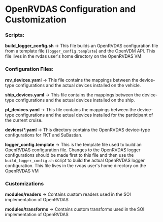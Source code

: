 # OpenRVDAS Configuration and Customization

### Scripts:
**build_logger_config.sh** -> This file builds an OpenRVDAS configuration file from a template file (`logger_config.template`) and the OpenVDM API.  This file lives in the rvdas user's home directory on the OpenRVDAS VM

### Configuration Files:
**rov_devices.yaml** -> This file contains the mappings between the device-type configurations and the actual devices installed on the vehicle.

**ship_devices.yaml** -> This file contains the mappings between the device-type configurations and the actual devices installed on the ship.

**pt_devices.yaml** -> This file contains the mappings between the device-type configurations and the actual devices installed for the participant of the current cruise.

**devices/*.yaml** -> This directory contains the OpenRVDAS device-type configurations for FKT and SuBastian.

**logger_config.template** -> This is the template file used to build an OpenRVDAS configuration file.  Changes to the OpenRVDAS logger configurations should be made first to this file and then use the `build_logger_config.sh` script to build the actual OpenRVDAS logger configuration. This file lives in the rvdas user's home directory on the OpenRVDAS VM

### Customizations
**modules/readers** -> Contains custom readers used in the SOI implementation of OpenRVDAS

**modules/transforms** -> Contains custom transforms used in the SOI implementation of OpenRVDAS
